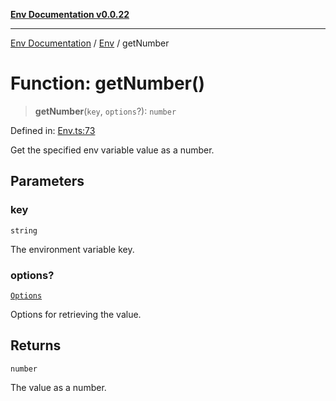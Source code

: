 [**Env Documentation v0.0.22**](../../README.md)

***

[Env Documentation](../../modules.md) / [Env](../README.md) / getNumber

# Function: getNumber()

> **getNumber**(`key`, `options`?): `number`

Defined in: [Env.ts:73](https://github.com/stonemjs/env/blob/f87a794c17b46b9f32ee1b61a8ff3fab1da12f18/src/Env.ts#L73)

Get the specified env variable value as a number.

## Parameters

### key

`string`

The environment variable key.

### options?

[`Options`](../../declarations/interfaces/Options.md)

Options for retrieving the value.

## Returns

`number`

The value as a number.
